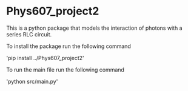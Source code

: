 # Phys607_project2

This is a python package that models 
the interaction of photons with a 
series RLC circuit. 

To install the package run the following command

'pip install ../Phys607_project2'

To run the main file run the following command

'python src/main.py'
